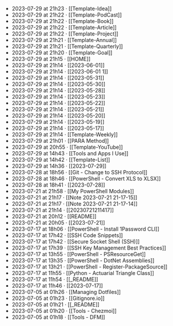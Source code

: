 - 2023-07-29 at 21h23 · [[Template-Idea]]
- 2023-07-29 at 21h22 · [[Template-PodCast]]
- 2023-07-29 at 21h22 · [[Template-Book]]
- 2023-07-29 at 21h22 · [[Template-Article]]
- 2023-07-29 at 21h22 · [[Template-Project]]
- 2023-07-29 at 21h21 · [[Template-Annual]]
- 2023-07-29 at 21h21 · [[Template-Quarterly]]
- 2023-07-29 at 21h20 · [[Template-Goal]]
- 2023-07-29 at 21h15 · [[HOME]]
- 2023-07-29 at 21h14 · [[2023-06-01]]
- 2023-07-29 at 21h14 · [[2023-06-01 1]]
- 2023-07-29 at 21h14 · [[2023-05-31]]
- 2023-07-29 at 21h14 · [[2023-05-30]]
- 2023-07-29 at 21h14 · [[2023-05-28]]
- 2023-07-29 at 21h14 · [[2023-05-23]]
- 2023-07-29 at 21h14 · [[2023-05-22]]
- 2023-07-29 at 21h14 · [[2023-05-21]]
- 2023-07-29 at 21h14 · [[2023-05-20]]
- 2023-07-29 at 21h14 · [[2023-05-19]]
- 2023-07-29 at 21h14 · [[2023-05-17]]
- 2023-07-29 at 21h14 · [[Template-Weekly]]
- 2023-07-29 at 21h01 · [[PARA Method]]
- 2023-07-29 at 20h55 · [[Template-YouTube]]
- 2023-07-29 at 14h43 · [[Tools and Apps I Use]]
- 2023-07-29 at 14h42 · [[Template-List]]
- 2023-07-29 at 14h36 · [[2023-07-29]]
- 2023-07-28 at 18h56 · [[Git - Change to SSH Protocol]]
- 2023-07-28 at 18h46 · [[PowerShell - Convert XLS to XLSX]]
- 2023-07-28 at 18h41 · [[2023-07-28]]
- 2023-07-21 at 21h58 · [[My PowerShell Modules]]
- 2023-07-21 at 21h17 · [[Note 2023-07-21 21-17-15]]
- 2023-07-21 at 21h17 · [[Note 2023-07-21 21-17-14]]
- 2023-07-21 at 21h14 · [[20230721211417]]
- 2023-07-21 at 20h12 · [[README]]
- 2023-07-21 at 20h05 · [[2023-07-21]]
- 2023-07-17 at 18h06 · [[PowerShell - Install 1Password CLI]]
- 2023-07-17 at 17h42 · [[SSH Code Snippets]]
- 2023-07-17 at 17h42 · [[Secure Socket Shell (SSH)]]
- 2023-07-17 at 17h39 · [[SSH Key Management Best Practices]]
- 2023-07-17 at 13h55 · [[PowerShell - PSResourceGet]]
- 2023-07-17 at 13h35 · [[PowerShell - DotNet Assemblies]]
- 2023-07-17 at 13h21 · [[PowerShell - Register-PackageSource]]
- 2023-07-17 at 11h55 · [[Python - Actuarial Triangle Class]]
- 2023-07-17 at 11h54 · [[_README]]
- 2023-07-17 at 11h46 · [[2023-07-17]]
- 2023-07-05 at 01h26 · [[Managing Dotfiles]]
- 2023-07-05 at 01h23 · [[Gitignore.io]]
- 2023-07-05 at 01h21 · [[_README]]
- 2023-07-05 at 01h20 · [[Tools - Chezmoi]]
- 2023-07-05 at 01h18 · [[Tools - DFM]]
